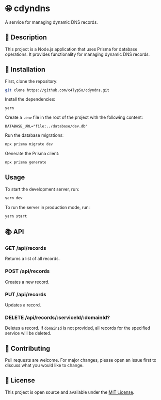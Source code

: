 # 🌐 cdyndns

A service for managing dynamic DNS records.

## 📝 Description

This project is a Node.js application that uses Prisma for database operations. It provides functionality for managing dynamic DNS records.

## 🚀 Installation

First, clone the repository:

```bash
git clone https://github.com/c4lyp5o/cdyndns.git
```

Install the dependencies:

```bash
yarn
```

Create a `.env` file in the root of the project with the following content:

```env
DATABASE_URL="file:../database/dev.db"
```

Run the database migrations:

```bash
npx prisma migrate dev
```

Generate the Prisma client:

```bash
npx prisma generate
```

## Usage

To start the development server, run:

```bash
yarn dev
```

To run the server in production mode, run:

```bash
yarn start
```

## 📚 API

### GET /api/records

Returns a list of all records.

### POST /api/records

Creates a new record.

### PUT /api/records

Updates a record.

### DELETE /api/records/:serviceId/:domainId?

Deletes a record. If `domainId` is not provided, all records for the specified service will be deleted.

## 👥 Contributing

Pull requests are welcome. For major changes, please open an issue first to discuss what you would like to change.

## 📄 License

This project is open source and available under the [MIT License](LICENSE).
